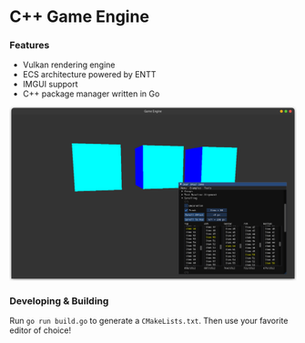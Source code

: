 # C++ Game Engine

### Features
- Vulkan rendering engine
- ECS architecture powered by ENTT
- IMGUI support
- C++ package manager written in Go

![demo](demo.png)

### Developing & Building

Run `go run build.go` to generate a `CMakeLists.txt`. Then use your favorite editor of choice!